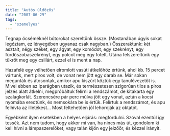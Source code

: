 ```yaml
---
title: "Autós üldözős"
date: "2007-06-29"
tags: 
  - "szemelyes"
---
```


Tegnap öcséméknél bútorokat szereltünk össze. (Mostanában úgyis sokat legóztam, ez lényegében ugyanaz csak nagyban.) Összeraktunk: két asztalt, négy széket, egy ágyat, egy komódot, egy szekrényt, egy fürdőszobaszekrényt, egy polcot meg egy fotelt. Utána felszereltünk egy tükröt meg egy csillárt, ezzel el is ment a nap.

Hazafelé egy vélhetően elromlott vasúti átkelőhöz értünk, ahol kb. 15 percet vártunk, mert piros volt, de vonat nem jött egy darab se. Már sokan megunták és átosontak, amikor apu kiszúrt köztük egy tanulóvezetőt is. Mivel ebben az iparágban utazik, és természetesen szigorúan tilos a piros jelzés alatt átkelni, megpróbáltuk felírni a rendszámot, de kitakarta egy szalagkorlát. Szerencsére pár perc múlva jött egy vonat, aztán a kocsi nyomába eredtünk, és nemsokára be is értük. Felírtuk a rendszámot, és apu felhívta az illetékest... Most feltehetően jól lehordják az oktatót.

Egyébként ilyen esetekben a helyes eljárás: megfordulni. Szóval ezentúl így tessék. Azt nem tudom, hogy akkor mi van, ha nincs más út, gondolom ki kell hívni a lámpaszerelőket, vagy talán kijön egy jelzőőr, és kézzel irányít.
